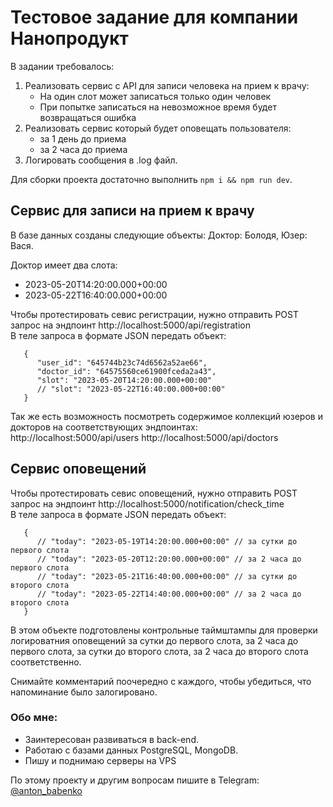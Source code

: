 # Тестовое задание для компании Нанопродукт
В задании требовалось:
   1. Реализовать сервис с API для записи человека на прием к врачу:
      - На один слот может записаться только один человек
      - При попытке записаться на невозможное время будет возвращаться ошибка
   3. Реализовать сервис который будет оповещать пользователя:
      * за 1 день до приема
      * за 2 часа до приема 
   4. Логировать сообщения в .log файл.
   
   Для сборки проекта достаточно выполнить `npm i && npm run dev`.
      
## Сервис для записи на прием к врачу

В базе данных созданы следующие объекты:
   Доктор: Болодя,
   Юзер: Вася.

Доктор имеет два слота:
   - 2023-05-20T14:20:00.000+00:00
   - 2023-05-22T16:40:00.000+00:00

Чтобы протестировать севис регистрации, нужно отправить POST запрос на эндпоинт http://localhost:5000/api/registration <br>
В теле запроса в формате JSON передать объект:
```
   {
      "user_id": "645744b23c74d6562a52ae66",
      "doctor_id": "64575560ce61900fceda2a43",
      "slot": "2023-05-20T14:20:00.000+00:00"
      // "slot": "2023-05-22T16:40:00.000+00:00"
   }
```

Так же есть возможность посмотреть содержимое коллекций юзеров и докторов на соответствующих эндпоинтах: <br>
   http://localhost:5000/api/users
   http://localhost:5000/api/doctors


##  Сервис оповещений

Чтобы протестировать севис оповещений, нужно отправить POST запрос на эндпоинт http://localhost:5000/notification/check_time <br>
В теле запроса в формате JSON передать объект:
```
   {
      // "today": "2023-05-19T14:20:00.000+00:00" // за сутки до первого слота
      // "today": "2023-05-20T12:20:00.000+00:00" // за 2 часа до первого слота
      // "today": "2023-05-21T16:40:00.000+00:00" // за сутки до второго слота
      // "today": "2023-05-22T14:40:00.000+00:00" // за 2 часа до второго слота
   }
```
В этом объекте подготовлены контрольные таймштампы для проверки логироватния оповещений за сутки до первого слота, за 2 часа до первого слота, за сутки до второго слота, за 2 часа до второго слота соответственно.

Снимайте комментарий поочередно с каждого, чтобы убедиться, что напоминание было залогировано.
### Обо мне:
   - Заинтересован развиваться в back-end.
   - Работаю с базами данных PostgreSQL, MongoDB.
   - Пишу и поднимаю серверы на VPS

По этому проекту и другим вопросам пишите в Telegram: [@anton_babenko](https://t.me/anton_babenko)
